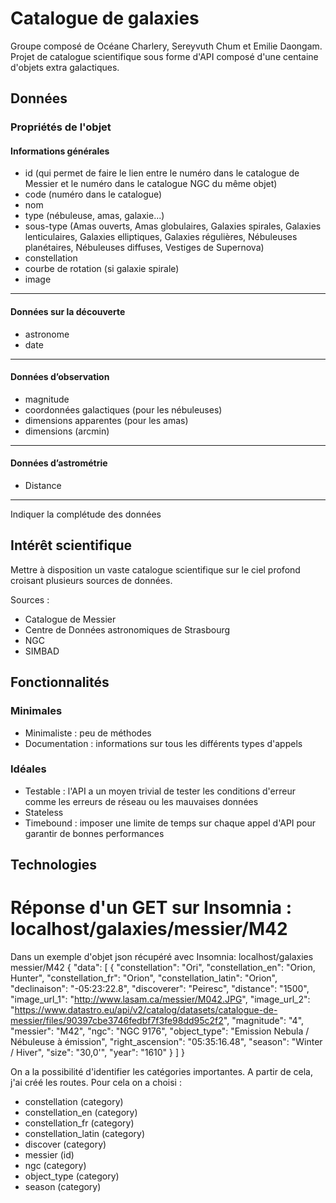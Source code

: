 # Catalogue de galaxies
Groupe composé de Océane Charlery, Sereyvuth Chum et Emilie Daongam. Projet de catalogue scientifique sous forme d'API composé d'une centaine d'objets extra galactiques.

## Données

### Propriétés de l'objet

#### Informations générales
- id (qui permet de faire le lien entre le numéro dans le catalogue de Messier et le numéro dans le catalogue NGC du même objet)
- code (numéro dans le catalogue)
- nom
- type (nébuleuse, amas, galaxie...)
- sous-type (Amas ouverts, Amas globulaires, Galaxies spirales, Galaxies lenticulaires, Galaxies elliptiques, Galaxies régulières, Nébuleuses planétaires, Nébuleuses diffuses, Vestiges de Supernova)
- constellation
- courbe de rotation (si galaxie spirale)
- image

___
#### Données sur la découverte
- astronome
- date
___
#### Données d’observation
- magnitude
- coordonnées galactiques (pour les nébuleuses)
- dimensions apparentes (pour les amas)
- dimensions (arcmin)
___
#### Données d’astrométrie
- Distance
___
Indiquer la complétude des données

## Intérêt scientifique
Mettre à disposition un vaste catalogue scientifique sur le ciel profond croisant plusieurs sources de données.

Sources : 
- Catalogue de Messier
- Centre de Données astronomiques de Strasbourg
- NGC
- SIMBAD


## Fonctionnalités

### Minimales
- Minimaliste : peu de méthodes 
- Documentation : informations sur tous les différents types d'appels

### Idéales
- Testable : l'API a un moyen trivial de tester les conditions d'erreur comme les erreurs de réseau ou les mauvaises données
- Stateless 
- Timebound : imposer une limite de temps sur chaque appel d'API pour garantir de bonnes performances


## Technologies




# Réponse d'un GET sur Insomnia : localhost/galaxies/messier/M42
Dans un exemple d'objet json récupéré avec Insomnia: localhost/galaxies messier/M42
{
  "data": [
    {
      "constellation": "Ori",
      "constellation_en": "Orion, Hunter",
      "constellation_fr": "Orion",
      "constellation_latin": "Orion",
      "declinaison": "-05:23:22.8",
      "discoverer": "Peiresc",
      "distance": "1500",
      "image_url_1": "http://www.lasam.ca/messier/M042.JPG",
      "image_url_2": "https://www.datastro.eu/api/v2/catalog/datasets/catalogue-de-messier/files/90397cbe3746fedbf7f3fe98dd95c2f2",
      "magnitude": "4",
      "messier": "M42",
      "ngc": "NGC 9176",
      "object_type": "Emission Nebula / Nébuleuse à émission",
      "right_ascension": "05:35:16.48",
      "season": "Winter / Hiver",
      "size": "30,0'",
      "year": "1610"
    }
  ]
}

On a la possibilité d'identifier les catégories importantes.
A partir de cela, j'ai créé les routes.
Pour cela on a choisi :
- constellation (category)
- constellation_en (category)
- constellation_fr (category)
- constellation_latin (category)
- discover (category)
- messier (id)
- ngc (category)
- object_type (category)
- season (category)